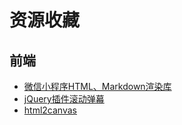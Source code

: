 # 资源收藏

## 前端

- [微信小程序HTML、Markdown渲染库](https://github.com/sbfkcel/towxml)
- [jQuery插件滚动弹幕](https://github.com/richhollis/vticker)
- [html2canvas](https://github.com/niklasvh/html2canvas)